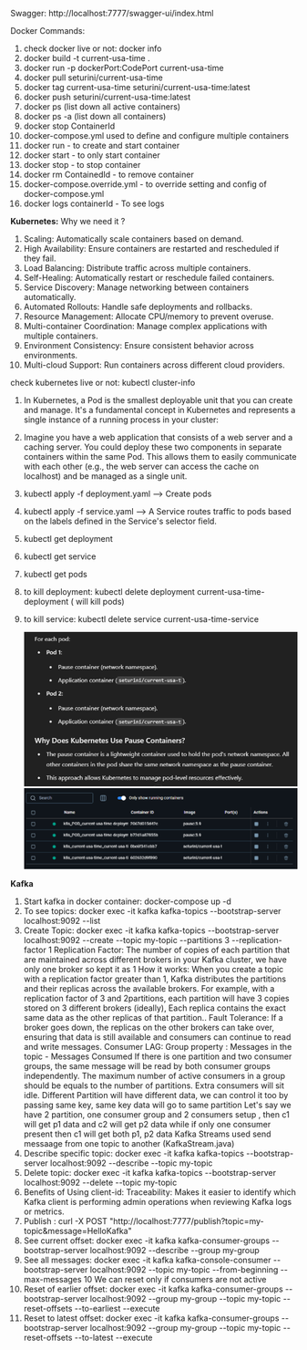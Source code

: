 Swagger: http://localhost:7777/swagger-ui/index.html

Docker Commands:

1. check docker live or not: docker info
2. docker build -t current-usa-time .
3. docker run -p dockerPort:CodePort current-usa-time
4. docker pull seturini/current-usa-time
5. docker tag current-usa-time seturini/current-usa-time:latest
6. docker push seturini/current-usa-time:latest
7. docker ps (list down all active containers)
8. docker ps -a (list down all containers)
9. docker stop ContainerId
10. docker-compose.yml used to define and configure multiple containers
11. docker run - to create and start container
12. docker start - to only start container
13. docker stop - to stop container
14. docker rm ContainedId - to remove container
15. docker-compose.override.yml - to override setting and config of docker-compose.yml
16. docker logs containerId - To see logs

**Kubernetes:**
   Why we need it ?
1. Scaling: Automatically scale containers based on demand.
2. High Availability: Ensure containers are restarted and rescheduled if they fail.
3. Load Balancing: Distribute traffic across multiple containers.
4. Self-Healing: Automatically restart or reschedule failed containers.
5. Service Discovery: Manage networking between containers automatically.
6. Automated Rollouts: Handle safe deployments and rollbacks.
7. Resource Management: Allocate CPU/memory to prevent overuse.
8. Multi-container Coordination: Manage complex applications with multiple containers.
9. Environment Consistency: Ensure consistent behavior across environments.
10. Multi-cloud Support: Run containers across different cloud providers.


   check kubernetes live or not: kubectl cluster-info

1. In Kubernetes, a Pod is the smallest deployable unit that you can create and manage. It's a fundamental concept in Kubernetes and represents a single instance of a running process in your cluster:
2. Imagine you have a web application that consists of a web server and a caching server. You could deploy these two components in separate containers within the same Pod. This allows them to easily communicate with each other (e.g., the web server can access the cache on localhost) and be managed as a single unit.
3. kubectl apply -f deployment.yaml   --> Create pods
4. kubectl apply -f service.yaml  --> A Service routes traffic to pods based on the labels defined in the Service's selector field.
5. kubectl get deployment
6. kubectl get service
7. kubectl get pods
8. to kill deployment: kubectl delete deployment current-usa-time-deployment ( will kill pods)
9. to kill service: kubectl delete service current-usa-time-service

   ![img.png](img.png)
   ![img_1.png](img_1.png)

**Kafka**
1. Start kafka in docker container: docker-compose up -d
2. To see topics: docker exec -it kafka kafka-topics --bootstrap-server localhost:9092 --list
3. Create Topic: docker exec -it kafka kafka-topics --bootstrap-server localhost:9092 --create --topic my-topic --partitions 3 --replication-factor 1
      Replication Factor: The number of copies of each partition that are maintained across different brokers in your Kafka cluster, we have only one broker so kept it as 1
      How it works: When you create a topic with a replication factor greater than 1, Kafka distributes the partitions and their replicas across the available brokers. For example, with a replication factor of 3 and 2partitions, each partition will have 3 copies stored on 3 different brokers (ideally), Each replica contains the exact same data as the other replicas of that partition.. 
      Fault Tolerance: If a broker goes down, the replicas on the other brokers can take over, ensuring that data is still available and consumers can continue to read and write messages.
      Consumer LAG: Group property : Messages in the topic - Messages Consumed
      If there is one partition and two consumer groups, the same message will be read by both consumer groups independently.
      The maximum number of active consumers in a group should be equals to the number of partitions. Extra consumers will sit idle.
      Different Partition will have different data, we can control it too by passing same key, same key data will go to same partition
      Let's say we have 2 partition, one consumer group and 2 consumers setup , then c1 will get p1 data and c2 will get p2 data while if only one consumer present then c1 will get both p1, p2 data 
      Kafka Streams used send messaage from one topic to another (KafkaStream.java)
4. Describe specific topic: docker exec -it kafka kafka-topics --bootstrap-server localhost:9092 --describe --topic my-topic
5. Delete topic: docker exec -it kafka kafka-topics --bootstrap-server localhost:9092 --delete --topic my-topic
6. Benefits of Using client-id: 
   Traceability: Makes it easier to identify which Kafka client is performing admin operations when reviewing Kafka logs or metrics.
7. Publish : curl -X POST "http://localhost:7777/publish?topic=my-topic&message=HelloKafka"
8. See current offset: docker exec -it kafka kafka-consumer-groups --bootstrap-server localhost:9092 --describe --group my-group
9. See all messages: docker exec -it kafka kafka-console-consumer --bootstrap-server localhost:9092 --topic my-topic --from-beginning --max-messages 10
   We can reset only if consumers are not active
10. Reset of earlier offset: docker exec -it kafka kafka-consumer-groups --bootstrap-server localhost:9092 --group my-group --topic my-topic --reset-offsets --to-earliest --execute
11. Reset to latest offset: docker exec -it kafka kafka-consumer-groups --bootstrap-server localhost:9092 --group my-group --topic my-topic --reset-offsets --to-latest --execute

